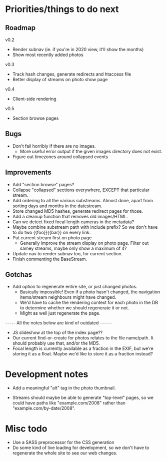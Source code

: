 # Priorities/things to do next 

## Roadmap

v0.2
- Render subnav (ie. if you're in 2020 view, it'll show the months)
- Show most recently added photos

v0.3
- Track hash changes, generate redirects and htaccess file
- Better display of streams on photo show page

v0.4
- Client-side rendering

v0.5
- Section browse pages


## Bugs
- Don't fail horribly if there are no images.
  - More useful error output if the given images directory does not exist.
- Figure out timezones around collapsed events


## Improvements

- Add "section browse" pages?
- Collapse "collapsed" sections everywhere, EXCEPT that particular stream.
- Add ordering to all the various substreams. Almost done, apart from sorting days and months in the datestream.
- Store changed MD5 hashes, generate redirect pages for those.
- Add a cleanup function that removes old images/HTML.
- Can we detect fixed focal length cameras in the metadata? 
- Maybe combine substream path with include prefix? So we don't have to do two {{foo}}{{bar}} on every link.
- Put current stream first on photo page
  - Generally improve the stream display on photo page. Filter out samey streams, maybe only show a maximum of 4?
- Update nav to render subnav too, for current section.
- Finish commenting the BaseStream.

## Gotchas
- Add option to regenerate entire site, or just changed photos.
  - Basically impossible! Even if a photo hasn't changed, the navigation items/stream neighbours might have changed. 
  - We'd have to cache the rendering context for each photo in the DB to determine whether we should regenerate it or not. 
  - Might as well just regenerate the page.

----- All the notes below are kind of outdated ------

- JS slideshow at the top of the index page??
- Our current find-or-create for photos relates to the file name/path. It should probably use that, and/or the MD5. 
- Focal length is currently available as a fraction in the EXIF, but we're storing it as a float. Maybe we'd like to store it as a fraction instead?

# Development notes

- Add a meaningful "alt" tag in the photo thumbnail.

- Streams should maybe be able to generate "top-level" pages, so we could have paths like "example.com/2008" rather than "example.com/by-date/2008".

# Misc todo
- Use a SASS preprocessor for the CSS generation
- Do some kind of live loading for development, so we don't have to regenerate the whole site to see our web changes. 
